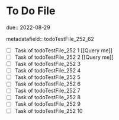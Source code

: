 # To Do File

due:: 2022-08-29

metadatafield:: todoTestFile_252_62

- [ ] Task of todoTestFile_252 1 [[Query me]]
- [ ] Task of todoTestFile_252 2 [[Query me]]
- [ ] Task of todoTestFile_252 3
- [ ] Task of todoTestFile_252 4
- [ ] Task of todoTestFile_252 5
- [ ] Task of todoTestFile_252 6
- [ ] Task of todoTestFile_252 7
- [ ] Task of todoTestFile_252 8
- [ ] Task of todoTestFile_252 9
- [ ] Task of todoTestFile_252 10